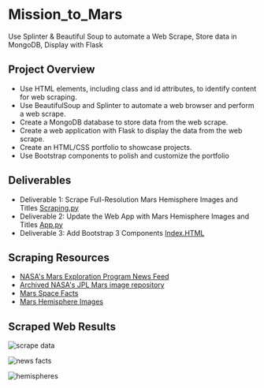 # Mission_to_Mars
Use Splinter & Beautiful Soup to automate a Web Scrape, Store data in MongoDB, Display with Flask

## Project Overview
* Use HTML elements, including class and id attributes, to identify content for web scraping.
* Use BeautifulSoup and Splinter to automate a web browser and perform a web scrape.
* Create a MongoDB database to store data from the web scrape.
* Create a web application with Flask to display the data from the web scrape.
* Create an HTML/CSS portfolio to showcase projects.
* Use Bootstrap components to polish and customize the portfolio

## Deliverables
* Deliverable 1: Scrape Full-Resolution Mars Hemisphere Images and Titles [Scraping.py](https://github.com/Angienoelhaverly/Mission_to_Mars/blob/main/Mars_Scraping/scraping.py)
* Deliverable 2: Update the Web App with Mars Hemisphere Images and Titles [App.py](https://github.com/Angienoelhaverly/Mission_to_Mars/blob/main/Mars_Scraping/app.py)
* Deliverable 3: Add Bootstrap 3 Components [Index.HTML](https://github.com/Angienoelhaverly/Mission_to_Mars/blob/main/Mars_Scraping/templates/index.html)

## Scraping Resources 
* [NASA's Mars Exploration Program News Feed](https://mars.nasa.gov/news/?page=0&per_page=40&order=publish_date+desc%2Ccreated_at+desc&search=&category=19%2C165%2C184%2C204&blank_scope=Latest)
* [Archived NASA's JPL Mars image repository](https://data-class-jpl-space.s3.amazonaws.com/JPL_Space/index.html)
* [Mars Space Facts](https://space-facts.com/mars/)
* [Mars Hemisphere Images](https://astrogeology.usgs.gov/search/results?q=hemisphere+enhanced&k1=target&v1=Mars)

## Scraped Web Results 
![scrape data](https://user-images.githubusercontent.com/73972332/107165720-a9219e00-6968-11eb-8426-ec37867fc962.png)

![news facts](https://user-images.githubusercontent.com/73972332/107165733-b179d900-6968-11eb-8406-2dcac7b55bb7.png)

![hemispheres](https://user-images.githubusercontent.com/73972332/107165754-c5253f80-6968-11eb-9cef-19a47ad2084b.png)
